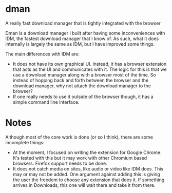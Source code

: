 # dman
A really fast download manager that is tightly integrated with the browser

Dman is a download manager I built after having some inconveniences with IDM,
the fastest download manager that I know of. As such, what it does internally
is largely the same as IDM, but I have improved some things.

The main differences with IDM are:

- It does not have its own graphical UI. Instead, it has a browser extension
  that acts as the UI and communicates with it. The logic for this is that we
  use a download manager along with a browser most of the time. So instead of
  hopping back and forth between the browser and the download manager, why not
  attach the download manager to the browser?
- If one really needs to use it outside of the browser though, it has a simple
  command line interface.

# Notes

Although most of the core work is done (or so I think), there are some
incomplete things:

- At the moment, I focused on writing the extension for Google Chrome. It's
  tested with this but it may work with other Chromium based browsers. Firefox
  support needs to be done.
- It does not catch media on sites, like audio or video like IDM does. This may
  or may not be added. One argument against adding this is giving the user the
  freedom to choose any extension that does it. If something arrives in
  Downloads, this one will wait there and take it from there.

